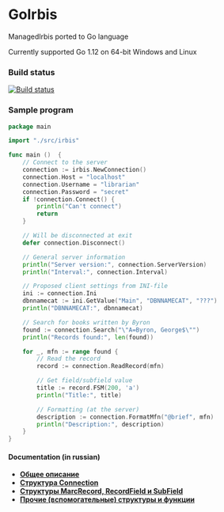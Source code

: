 # GoIrbis

ManagedIrbis ported to Go language

Currently supported Go 1.12 on 64-bit Windows and Linux

### Build status

[![Build status](https://img.shields.io/appveyor/ci/AlexeyMironov/goirbis.svg)](https://ci.appveyor.com/project/AlexeyMironov/goirbis/)

### Sample program

```go
package main

import "./src/irbis"

func main ()  {
	// Connect to the server
	connection := irbis.NewConnection()
	connection.Host = "localhost"
	connection.Username = "librarian"
	connection.Password = "secret"
	if !connection.Connect() {
		println("Can't connect")
		return
	}

	// Will be disconnected at exit
	defer connection.Disconnect()

	// General server information
	println("Server version:", connection.ServerVersion)
	println("Interval:", connection.Interval)

	// Proposed client settings from INI-file
	ini := connection.Ini
	dbnnamecat := ini.GetValue("Main", "DBNNAMECAT", "???")
	println("DBNNAMECAT:", dbnnamecat)

	// Search for books written by Byron
	found := connection.Search("\"A=Byron, George$\"")
	println("Records found:", len(found))

	for _, mfn := range found {
		// Read the record
		record := connection.ReadRecord(mfn)

		// Get field/subfield value
		title := record.FSM(200, 'a')
		println("Title:", title)

		// Formatting (at the server)
		description := connection.FormatMfn("@brief", mfn)
		println("Description:", description)
	}
}
```

#### Documentation (in russian)

* [**Общее описание**](docs/chapter1.md)
* [**Структура Connection**](docs/chapter2.md)
* [**Структуры MarcRecord, RecordField и SubField**](docs/chapter3.md)
* [**Прочие (вспомогательные) структуры и функции**](docs/chapter4.md)

